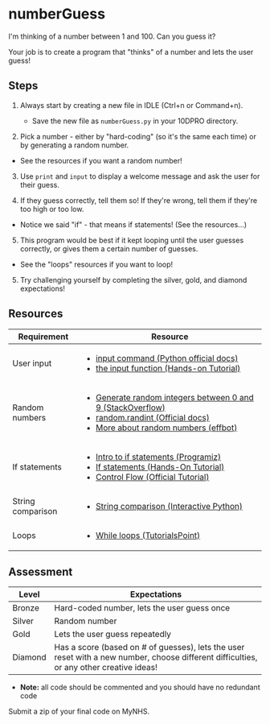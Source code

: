 # numberGuess

I'm thinking of a number between 1 and 100. Can you guess it?

Your job is to create a program that "thinks" of a number and lets the user guess!

## Steps

1. Always start by creating a new file in IDLE (Ctrl+n or Command+n).

    - Save the new file as `numberGuess.py` in your 10DPRO directory.

2. Pick a number - either by "hard-coding" (so it's the same each time) or by generating a random number.

  - See the resources if you want a random number!

3. Use `print` and `input` to display a welcome message and ask the user for their guess.

4. If they guess correctly, tell them so! If they're wrong, tell them if they're too high or too low.

  - Notice we said "if" - that means if statements! (See the resources...)

5. This program would be best if it kept looping until the user guesses correctly, or gives them a certain number of guesses.

  - See the "loops" resources if you want to loop!

5. Try challenging yourself by completing the silver, gold, and diamond expectations!

## Resources

| Requirement | Resource |
|-------------|----------|
| User input  | <ul><li>[input command (Python official docs)](https://docs.python.org/3/library/functions.html#input)</li><li>[the input function (Hands-on Tutorial)](https://anh.cs.luc.edu/python/hands-on/3.1/handsonHtml/io.html)</li></ul> |
| Random numbers | <ul><li>[Generate random integers between 0 and 9 (StackOverflow)](https://stackoverflow.com/questions/3996904/generate-random-integers-between-0-and-9)</li><li>[random.randint (Official docs)](https://docs.python.org/3/library/random.html#random.randint)</li><li>[More about random numbers (effbot)](http://effbot.org/pyfaq/how-do-i-generate-random-numbers-in-python.htm)</li></ul> |
| If statements  | <ul><li>[Intro to if statements (Programiz)](https://www.programiz.com/python-programming/if-elif-else)</li><li>[If statements (Hands-On Tutorial)](https://anh.cs.luc.edu/python/hands-on/3.1/handsonHtml/ifstatements.html)</li><li>[Control Flow (Official Tutorial)](https://docs.python.org/3/tutorial/controlflow.html)</li></ul> |
| String comparison | <ul><li>[String comparison (Interactive Python)](http://interactivepython.org/courselib/static/thinkcspy/Strings/StringComparison.html)</li></ul> |
| Loops       | <ul><li>[While loops (TutorialsPoint)](https://www.tutorialspoint.com/python/python_while_loop.htm)</li></ul> |

## Assessment

| Level  | Expectations |
|--------|--------------|
| Bronze | Hard-coded number, lets the user guess once |
| Silver | Random number |
| Gold   | Lets the user guess repeatedly |
| Diamond | Has a score (based on # of guesses), lets the user reset with a new number, choose different difficulties, or any other creative ideas! |

- **Note:** all code should be commented and you should have no redundant code

Submit a zip of your final code on MyNHS.
